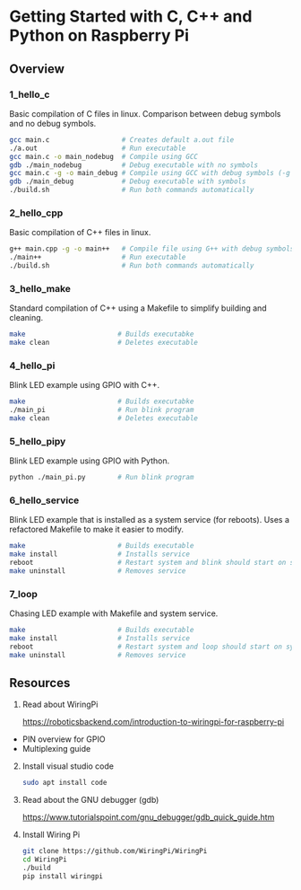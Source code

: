 # Getting Started with C, C++ and Python on Raspberry Pi

## Overview

### 1_hello_c

Basic compilation of C files in linux. 
Comparison between debug symbols and no debug symbols.

```bash
gcc main.c                  # Creates default a.out file
./a.out                     # Run executable
gcc main.c -o main_nodebug  # Compile using GCC
gdb ./main_nodebug          # Debug executable with no symbols
gcc main.c -g -o main_debug # Compile using GCC with debug symbols (-g argument)
gdb ./main_debug            # Debug executable with symbols
./build.sh                  # Run both commands automatically
```

### 2_hello_cpp

Basic compilation of C++ files in linux.

```bash
g++ main.cpp -g -o main++   # Compile file using G++ with debug symbols
./main++                    # Run executable
./build.sh                  # Run both commands automatically
```

### 3_hello_make

Standard compilation of C++ using a Makefile to simplify building and cleaning.

```bash
make                       # Builds executabke
make clean                 # Deletes executable
```

### 4_hello_pi

Blink LED example using GPIO with C++.

```bash
make                       # Builds executabke
./main_pi                  # Run blink program
make clean                 # Deletes executable
```

### 5_hello_pipy

Blink LED example using GPIO with Python.

```bash
python ./main_pi.py        # Run blink program
```

### 6_hello_service

Blink LED example that is installed as a system service (for reboots).
Uses a refactored Makefile to make it easier to modify.

```bash
make                       # Builds executable
make install               # Installs service
reboot                     # Restart system and blink should start on sysinit
make uninstall             # Removes service
```

### 7_loop

Chasing LED example with Makefile and system service.

```bash
make                       # Builds executable
make install               # Installs service
reboot                     # Restart system and loop should start on sysinit
make uninstall             # Removes service
```

## Resources

1. Read about WiringPi

   https://roboticsbackend.com/introduction-to-wiringpi-for-raspberry-pi

* PIN overview for GPIO
* Multiplexing guide

2. Install visual studio code

   ```bash
   sudo apt install code
   ```

3. Read about the GNU debugger (gdb)

   https://www.tutorialspoint.com/gnu_debugger/gdb_quick_guide.htm

4. Install Wiring Pi

   ```bash
   git clone https://github.com/WiringPi/WiringPi
   cd WiringPi
   ./build
   pip install wiringpi
   ```
